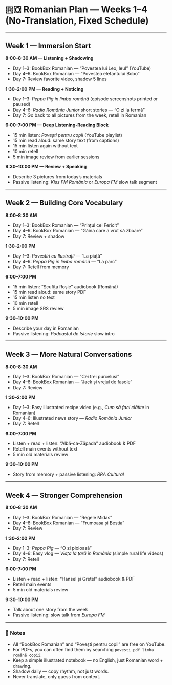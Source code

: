 # 🇷🇴 Romanian Plan — Weeks 1–4 (No-Translation, Fixed Schedule)

---

## Week 1 — Immersion Start

**8:00–8:30 AM — Listening + Shadowing**
- Day 1–3: BookBox Romanian — “Povestea lui Leo, leul” (YouTube)
- Day 4–6: BookBox Romanian — “Povestea elefantului Bobo”
- Day 7: Review favorite video, shadow 5 lines

**1:30–2:00 PM — Reading + Noticing**
- Day 1–3: *Peppa Pig în limba română* (episode screenshots printed or paused)
- Day 4–6: *Radio România Junior* short stories — “O zi la fermă”
- Day 7: Go back to all pictures from the week, retell in Romanian

**6:00–7:00 PM — Deep Listening-Reading Block**
- 15 min listen: *Povești pentru copii* (YouTube playlist)
- 15 min read aloud: same story text (from captions)
- 15 min listen again without text
- 10 min retell
- 5 min image review from earlier sessions

**9:30–10:00 PM — Review + Speaking**
- Describe 3 pictures from today’s materials
- Passive listening: *Kiss FM România* or *Europa FM* slow talk segment

---

## Week 2 — Building Core Vocabulary

**8:00–8:30 AM**
- Day 1–3: BookBox Romanian — “Prințul cel Fericit”
- Day 4–6: BookBox Romanian — “Găina care a vrut să zboare”
- Day 7: Review + shadow

**1:30–2:00 PM**
- Day 1–3: *Povestiri cu Ilustrații* — “La piață”
- Day 4–6: *Peppa Pig în limba română* — “La parc”
- Day 7: Retell from memory

**6:00–7:00 PM**
- 15 min listen: “Scufița Roșie” audiobook (Română)
- 15 min read aloud: same story PDF
- 15 min listen no text
- 10 min retell
- 5 min image SRS review

**9:30–10:00 PM**
- Describe your day in Romanian
- Passive listening: *Podcastul de Istorie* slow intro

---

## Week 3 — More Natural Conversations

**8:00–8:30 AM**
- Day 1–3: BookBox Romanian — “Cei trei purceluși”
- Day 4–6: BookBox Romanian — “Jack și vrejul de fasole”
- Day 7: Review

**1:30–2:00 PM**
- Day 1–3: Easy illustrated recipe video (e.g., *Cum să faci clătite* in Romanian)
- Day 4–6: Illustrated news story — *Radio România Junior*
- Day 7: Retell

**6:00–7:00 PM**
- Listen + read + listen: “Albă-ca-Zăpada” audiobook & PDF
- Retell main events without text
- 5 min old materials review

**9:30–10:00 PM**
- Story from memory + passive listening: *RRA Cultural*

---

## Week 4 — Stronger Comprehension

**8:00–8:30 AM**
- Day 1–3: BookBox Romanian — “Regele Midas”
- Day 4–6: BookBox Romanian — “Frumoasa și Bestia”
- Day 7: Review

**1:30–2:00 PM**
- Day 1–3: *Peppa Pig* — “O zi ploioasă”
- Day 4–6: Easy vlog — *Viața la țară în România* (simple rural life videos)
- Day 7: Retell

**6:00–7:00 PM**
- Listen + read + listen: “Hansel și Gretel” audiobook & PDF
- Retell main events
- 5 min old materials review

**9:30–10:00 PM**
- Talk about one story from the week
- Passive listening: slow talk from *Europa FM*

---

### 📌 Notes
- All “BookBox Romanian” and “Povești pentru copii” are free on YouTube.
- For PDFs, you can often find them by searching `povesti pdf limba română copii`.
- Keep a simple illustrated notebook — no English, just Romanian word + drawing.
- Shadow daily — copy rhythm, not just words.
- Never translate, only guess from context.
